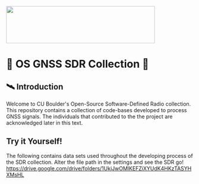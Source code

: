 <img src="https://www.colorado.edu/brand/sites/default/files/styles/medium/public/page/boulder-one-line-reverse.png?itok=jWuueUXe" width="400" height="100">

# :satellite: OS GNSS SDR Collection :satellite:

## 🛰️ Introduction
Welcome to CU Boulder's Open-Source Software-Defined Radio collection. This repository contains a collection of code-bases developed to process GNSS signals. The individuals that contributed to the the project are acknowledged later in this text. 


## Try it Yourself!
The following contains data sets used throughout the developing process of the SDR collection. Alter the file path in the settings and see the SDR go!
https://drive.google.com/drive/folders/1UkjJwOMlKEFZiXYUdK4HKzTASYHXMsHL

